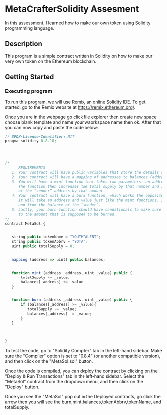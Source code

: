 # MetaCrafterSolidity Assesment
In this assessment, I learned how to make our own token using Solidity programming language.

## Description

This program is a simple contract written in Solidity on how to make our very own token on the Ethereum blockchain.

## Getting Started

### Executing program

To run this program, we will use Remix, an online Solidity IDE. To get started, go to the Remix website at https://remix.ethereum.org/.

Once you are in the webpage go click file explorer then create new space choose blank template and name your waorkspace name then ok. 
 After that you can now copy and paste the code below:

 ```javascript
// SPDX-License-Identifier: MIT
pragma solidity 0.8.18;




/*
       REQUIREMENTS
    1. Your contract will have public variables that store the details about your coin (Token Name, Token Abbrv., Total Supply)
    2. Your contract will have a mapping of addresses to balances (address => uint)
    3. You will have a mint function that takes two parameters: an address and a value.
       The function then increases the total supply by that number and increases the balance
       of the “sender” address by that amount
    4. Your contract will have a burn function, which works the opposite of the mint function, as it will destroy tokens.
       It will take an address and value just like the mint functions. It will then deduct the value from the total supply
       and from the balance of the “sender”.
    5. Lastly, your burn function should have conditionals to make sure the balance of "sender" is greater than or equal
       to the amount that is supposed to be burned.
*/
contract MetaSol {


    string public tokenName = "YOUTHTALENT";
    string public tokenAbbrv = "YOTA";
    uint public totalSupply = 0;


    mapping (address => uint) public balances;


    function mint (address _address, uint _value) public {
        totalSupply += _value;
        balances[_address] += _value;
    }


    function burn (address _address, uint _value) public {
        if (balances[_address] >= _value){
           totalSupply -= _value;
           balances[_address] -= _value;
        }
    }
 


}

```
To test the code, go to "Solidity Compiler" tab in the left-hand sidebar. Make sure the "Compiler" option is set to "0.8.4" (or another compatible version), and then click on the "MetaSol.sol" button.

Once the code is compiled, you can deploy the contract by clicking on the "Deploy & Run Transactions" tab in the left-hand sidebar. Select the "MetaSol" contract from the dropdown menu, and then click on the "Deploy" button.


Once you see the "MetaSol" pop out in the Deployed contracts, go click the arrow then you will see the burn,mint,balances,tokenAbbrv,tokenName, and totalSupply. 
